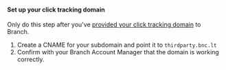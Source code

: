 #### Set up your click tracking domain

Only do this step after you've [provided your click tracking domain](#tell-us-your-click-tracking-domain) to Branch.

1. Create a CNAME for your subdomain and point it to `thirdparty.bnc.lt`
1. Confirm with your Branch Account Manager that the domain is working correctly.
